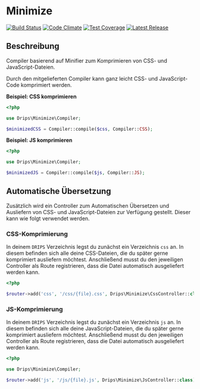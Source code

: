 # Minimize

[![Build Status](https://travis-ci.org/Prowect/Minimize.svg)](https://travis-ci.org/Prowect/Minimize)
[![Code Climate](https://codeclimate.com/github/Prowect/MinimizeCompiler/badges/gpa.svg)](https://codeclimate.com/github/Prowect/MinimizeCompiler)
[![Test Coverage](https://codeclimate.com/github/Prowect/MinimizeCompiler/badges/coverage.svg)](https://codeclimate.com/github/Prowect/MinimizeCompiler/coverage)
[![Latest Release](https://img.shields.io/packagist/v/drips/Minimize.svg)](https://packagist.org/packages/drips/minimize)

## Beschreibung

Compiler basierend auf Minifier zum Komprimieren von CSS- und JavaScript-Dateien.

Durch den mitgelieferten Compiler kann ganz leicht CSS- und JavaScript-Code komprimiert werden.

**Beispiel: CSS komprimieren**

```php
<?php

use Drips\Minimize\Compiler;

$minimizedCSS = Compiler::compile($css, Compiler::CSS);
```

**Beispiel: JS komprimieren**

```php
<?php

use Drips\Minimize\Compiler;

$minimizedJS = Compiler::compile($js, Compiler::JS);
```

## Automatische Übersetzung

Zusätzlich wird ein Controller zum Automatischen Übersetzen und Ausliefern von CSS- und JavaScript-Dateien zur Verfügung gestellt. Dieser kann wie folgt verwendet werden.

### CSS-Komprimierung

In deinem `DRIPS` Verzeichnis legst du zunächst ein Verzeichnis `css` an. In diesem befinden sich alle deine CSS-Dateien, die du später gerne komprimiert ausliefern möchtest.
Anschließend musst du den jeweiligen Controller als Route registrieren, dass die Datei automatisch ausgeliefert werden kann.

```php
<?php

$router->add('css', '/css/{file}.css', Drips\Minimize\CssController::class)
```

### JS-Komprimierung

In deinem `DRIPS` Verzeichnis legst du zunächst ein Verzeichnis `js` an. In diesem befinden sich alle deine JavaScript-Dateien, die du später gerne komprimiert ausliefern möchtest.
Anschließend musst du den jeweiligen Controller als Route registrieren, dass die Datei automatisch ausgeliefert werden kann.


```php
<?php

use Drips\Minimize\Compiler;

$router->add('js', '/js/{file}.js', Drips\Minimize\JsController::class)
```
